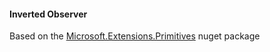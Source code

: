 #### Inverted Observer

Based on the [Microsoft.Extensions.Primitives](https://www.nuget.org/packages/Microsoft.Extensions.Primitives/6.0.0-preview.5.21301.5) nuget package
